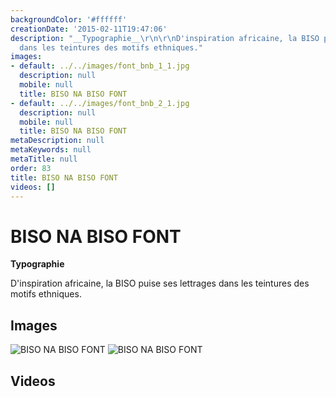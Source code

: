 ```yaml
---
backgroundColor: '#ffffff'
creationDate: '2015-02-11T19:47:06'
description: "__Typographie__\r\n\r\nD'inspiration africaine, la BISO puise ses lettrages
  dans les teintures des motifs ethniques."
images:
- default: ../../images/font_bnb_1_1.jpg
  description: null
  mobile: null
  title: BISO NA BISO FONT
- default: ../../images/font_bnb_2_1.jpg
  description: null
  mobile: null
  title: BISO NA BISO FONT
metaDescription: null
metaKeywords: null
metaTitle: null
order: 83
title: BISO NA BISO FONT
videos: []
---
```


# BISO NA BISO FONT

__Typographie__

D'inspiration africaine, la BISO puise ses lettrages dans les teintures des motifs ethniques.

## Images

![BISO NA BISO FONT](../../images/font_bnb_1_1.jpg)
![BISO NA BISO FONT](../../images/font_bnb_2_1.jpg)

## Videos
